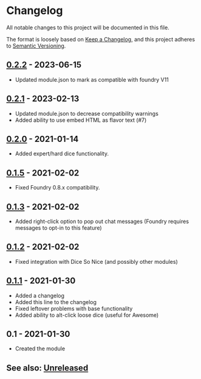# Changelog
All notable changes to this project will be documented in this file.

The format is loosely based on [Keep a Changelog](https://keepachangelog.com/en/1.0.0/),
and this project adheres to [Semantic Versioning](https://semver.org/spec/v2.0.0.html).

## [0.2.2] - 2023-06-15
- Updated module.json to mark as compatible with foundry V11

## [0.2.1] - 2023-02-13
- Updated module.json to decrease compatibility warnings
- Added ability to use embed HTML as flavor text (#7)

## [0.2.0] - 2021-01-14
- Added expert/hard dice functionality.

## [0.1.5] - 2021-02-02
- Fixed Foundry 0.8.x compatibility.

## [0.1.3] - 2021-02-02
- Added right-click option to pop out chat messages (Foundry requires messages to opt-in to this feature)

## [0.1.2] - 2021-02-02
- Fixed integration with Dice So Nice (and possibly other modules)

## [0.1.1] - 2021-01-30
- Added a changelog
- Added this line to the changelog
- Fixed leftover problems with base functionality
- Added ability to alt-click loose dice (useful for Awesome)

## 0.1 - 2021-01-30
- Created the module

## See also: [Unreleased]

[0.1.1]: https://github.com/itamarcu/one-roll-engine/compare/0.1...0.1.1
[0.1.2]: https://github.com/itamarcu/one-roll-engine/compare/0.1.1...0.1.2
[0.1.3]: https://github.com/itamarcu/one-roll-engine/compare/0.1.2...0.1.3
[0.1.5]: https://github.com/itamarcu/one-roll-engine/compare/0.1.3...0.1.5
[0.2.0]: https://github.com/itamarcu/one-roll-engine/compare/0.1.5...0.2.0
[0.2.1]: https://github.com/itamarcu/one-roll-engine/compare/0.2.0...0.2.1
[0.2.2]: https://github.com/itamarcu/one-roll-engine/compare/0.2.1...0.2.2
[Unreleased]: https://github.com/itamarcu/one-roll-engine/compare/0.2.2...HEAD
